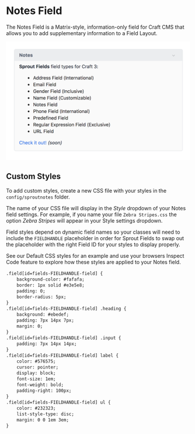 # Notes Field

The Notes Field is a Matrix-style, information-only field for Craft CMS that allows you to add supplementary information to a Field Layout.

![Notes Field](./../images/fields/sprout-notes-field-output.png)

## Custom Styles

To add custom styles, create a new CSS file with your styles in the `config/sproutnotes` folder.

The name of your CSS file will display in the _Style_ dropdown of your Notes field settings. For example, if you name your file `Zebra Stripes.css` the option _Zebra Stripes_ will appear in your Style settings dropdown.

Field styles depend on dynamic field names so your classes will need to include the `FIELDHANDLE` placeholder in order for Sprout Fields to swap out the placeholder with the right Field ID for your styles to display properly.

See our Default CSS styles for an example and use your browsers Inspect Code feature to explore how these styles are applied to your Notes field.

``` twig
.field[id=fields-FIELDHANDLE-field] {
    background-color: #fafafa;
    border: 1px solid #e3e5e8;
    padding: 0;
    border-radius: 5px;
}
.field[id=fields-FIELDHANDLE-field] .heading {
    background: #ebedef;
    padding: 7px 14px 7px;
    margin: 0;
}
.field[id=fields-FIELDHANDLE-field] .input {
    padding: 7px 14px 14px;
}
.field[id=fields-FIELDHANDLE-field] label {
    color: #576575;
    cursor: pointer;
    display: block;
    font-size: 1em;
    font-weight: bold;
    padding-right: 100px;
}
.field[id=fields-FIELDHANDLE-field] ul {
    color: #232323;
    list-style-type: disc;
    margin: 0 0 1em 3em;
}
```